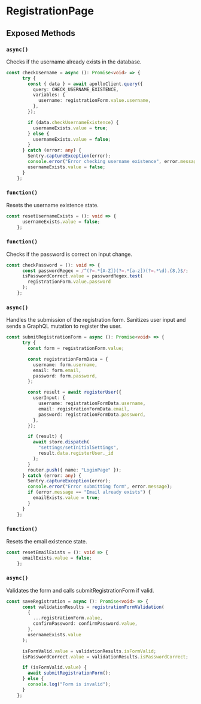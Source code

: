# RegistrationPage

## Exposed Methods

### `async()`
Checks if the username already exists in the database.

```ts
const checkUsername = async (): Promise<void> => {
      try {
        const { data } = await apolloClient.query({
          query: CHECK_USERNAME_EXISTENCE,
          variables: {
            username: registrationForm.value.username,
          },
        });

        if (data.checkUsernameExistence) {
          usernameExists.value = true;
        } else {
          usernameExists.value = false;
        }
      } catch (error: any) {
        Sentry.captureException(error);
        console.error("Error checking username existence", error.message);
        usernameExists.value = false;
      }
    };
```

### `function()`
Resets the username existence state.

```ts
const resetUsernameExists = (): void => {
      usernameExists.value = false;
    };
```

### `function()`
Checks if the password is correct on input change.

```ts
const checkPassword = (): void => {
      const passwordRegex = /^(?=.*[A-Z])(?=.*[a-z])(?=.*\d).{8,}$/;
      isPasswordCorrect.value = passwordRegex.test(
        registrationForm.value.password
      );
    };
```

### `async()`
Handles the submission of the registration form.
Sanitizes user input and sends a GraphQL mutation to register the user.

```ts
const submitRegistrationForm = async (): Promise<void> => {
      try {
        const form = registrationForm.value;

        const registrationFormData = {
          username: form.username,
          email: form.email,
          password: form.password,
        };

        const result = await registerUser({
          userInput: {
            username: registrationFormData.username,
            email: registrationFormData.email,
            password: registrationFormData.password,
          },
        });

        if (result) {
          await store.dispatch(
            "settings/setInitialSettings",
            result.data.registerUser._id
          );
        }
        router.push({ name: "LoginPage" });
      } catch (error: any) {
        Sentry.captureException(error);
        console.error("Error submitting form", error.message);
        if (error.message == "Email already exists") {
          emailExists.value = true;
        }
      }
    };
```

### `function()`
Resets the email existence state.

```ts
const resetEmailExists = (): void => {
      emailExists.value = false;
    };
```

### `async()`
Validates the form and calls submitRegistrationForm if valid.

```ts
const saveRegistration = async (): Promise<void> => {
      const validationResults = registrationFormValidation(
        {
          ...registrationForm.value,
          confirmPassword: confirmPassword.value,
        },
        usernameExists.value
      );

      isFormValid.value = validationResults.isFormValid;
      isPasswordCorrect.value = validationResults.isPasswordCorrect;

      if (isFormValid.value) {
        await submitRegistrationForm();
      } else {
        console.log("Form is invalid");
      }
    };
```
